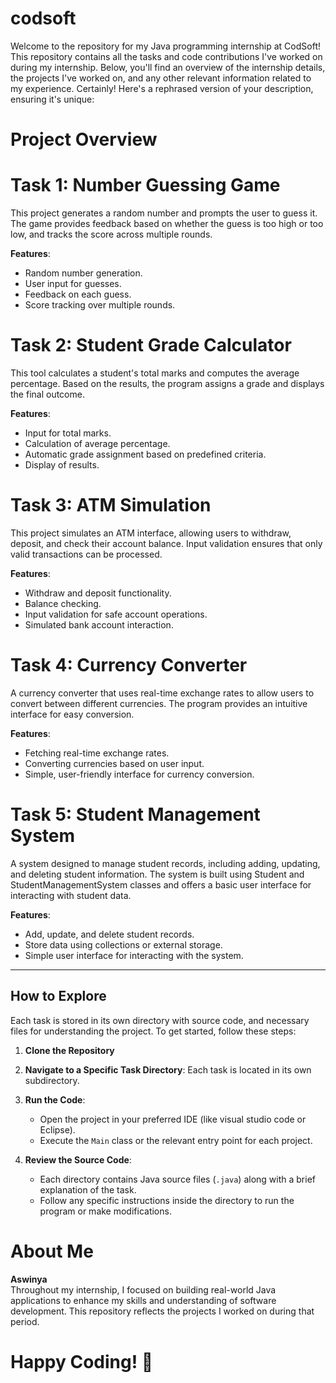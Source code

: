 # codsoft
Welcome to the repository for my Java programming internship at CodSoft! This repository contains all the tasks and code contributions I've worked on during my internship. Below, you'll find an overview of the internship details, the projects I've worked on, and any other relevant information related to my experience.
Certainly! Here's a rephrased version of your description, ensuring it's unique:

# Project Overview

# Task 1: Number Guessing Game
This project generates a random number and prompts the user to guess it. The game provides feedback based on whether the guess is too high or too low, and tracks the score across multiple rounds.

**Features**:
- Random number generation.
- User input for guesses.
- Feedback on each guess.
- Score tracking over multiple rounds.

# Task 2: Student Grade Calculator
This tool calculates a student's total marks and computes the average percentage. Based on the results, the program assigns a grade and displays the final outcome.

**Features**:
- Input for total marks.
- Calculation of average percentage.
- Automatic grade assignment based on predefined criteria.
- Display of results.

# Task 3: ATM Simulation
This project simulates an ATM interface, allowing users to withdraw, deposit, and check their account balance. Input validation ensures that only valid transactions can be processed.

**Features**:
- Withdraw and deposit functionality.
- Balance checking.
- Input validation for safe account operations.
- Simulated bank account interaction.

# Task 4: Currency Converter
A currency converter that uses real-time exchange rates to allow users to convert between different currencies. The program provides an intuitive interface for easy conversion.

**Features**:
- Fetching real-time exchange rates.
- Converting currencies based on user input.
- Simple, user-friendly interface for currency conversion.

# Task 5: Student Management System
A system designed to manage student records, including adding, updating, and deleting student information. The system is built using Student and StudentManagementSystem classes and offers a basic user interface for interacting with student data.

**Features**:
- Add, update, and delete student records.
- Store data using collections or external storage.
- Simple user interface for interacting with the system.

---

## How to Explore

Each task is stored in its own directory with source code, and necessary files for understanding the project. To get started, follow these steps:

1. **Clone the Repository**

2. **Navigate to a Specific Task Directory**:
   Each task is located in its own subdirectory.
   
4. **Run the Code**:
   - Open the project in your preferred IDE (like visual studio code or Eclipse).
   - Execute the `Main` class or the relevant entry point for each project.

5. **Review the Source Code**:
   - Each directory contains Java source files (`.java`) along with a brief explanation of the task.
   - Follow any specific instructions inside the directory to run the program or make modifications.

# About Me

**Aswinya**  
Throughout my internship, I focused on building real-world Java applications to enhance my skills and understanding of software development. This repository reflects the projects I worked on during that period.

# Happy Coding! 🎉
